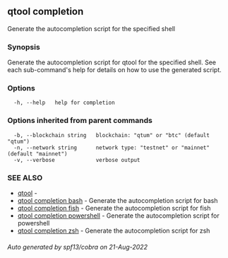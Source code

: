 ## qtool completion

Generate the autocompletion script for the specified shell

### Synopsis

Generate the autocompletion script for qtool for the specified shell.
See each sub-command's help for details on how to use the generated script.


### Options

```
  -h, --help   help for completion
```

### Options inherited from parent commands

```
  -b, --blockchain string   blockchain: "qtum" or "btc" (default "qtum")
  -n, --network string      network type: "testnet" or "mainnet" (default "mainnet")
  -v, --verbose             verbose output
```

### SEE ALSO

* [qtool](qtool.md)	 - 
* [qtool completion bash](qtool_completion_bash.md)	 - Generate the autocompletion script for bash
* [qtool completion fish](qtool_completion_fish.md)	 - Generate the autocompletion script for fish
* [qtool completion powershell](qtool_completion_powershell.md)	 - Generate the autocompletion script for powershell
* [qtool completion zsh](qtool_completion_zsh.md)	 - Generate the autocompletion script for zsh

###### Auto generated by spf13/cobra on 21-Aug-2022
